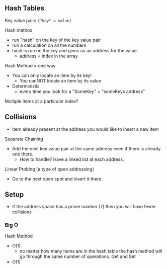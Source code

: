 ## Hash Tables 

Key value pairs 
`{"key" = value}`

Hash method 
- run "hash" on the key of the key value pair 
- run a calculation on all the numbers 
- hash is run on the key and gives us an address for the value 
  - address = index in the array 

Hash Method = one way 
- You can only locate an item by its key! 
  - You canNOT locate an item by its value 
- Deterministic 
  - every time you look for a "SomeKey" = "someKeys address"

Multiple items at a particular index?

## Collisions 
- Item already present at the address you would like to insert a new item 

Separate Chaining
- Add the next key value pair at the same address even if there is already one there. 
  - How to handle? Have a linked list at each address. 

Linear Probing (a type of open addressing)
- Go to the next open spot and insert it there. 

## Setup 
- If the address space has a prime number (7) then you will have fewer collisions 

### Big O

Hash Method 
- O(1)
  - no matter how many items are in the hash table the hash method will go through the same number of operations. 
Get and Set 
- O(1)









